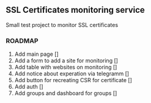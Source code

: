 ## SSL Certificates monitoring service

Small test project to monitor SSL certificates

### ROADMAP

1. Add main page []
2. Add a form to add a site for monitoring  []
3. Add table with websites on monitoring []
4. Add notice about experation via telegramm []
5. Add button for recreating CSR for certificate []
6. Add auth []
7. Add groups and dashboard for groups []
